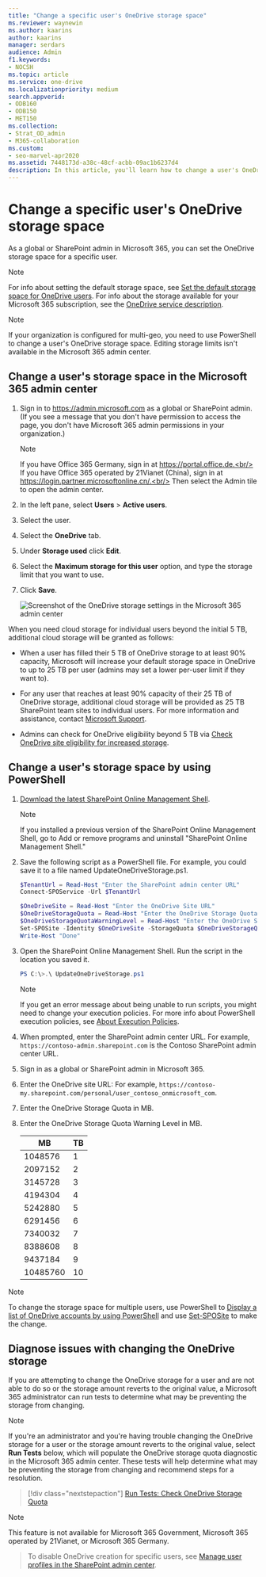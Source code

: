 ```yaml
---
title: "Change a specific user's OneDrive storage space"
ms.reviewer: waynewin
ms.author: kaarins
author: kaarins
manager: serdars
audience: Admin
f1.keywords:
- NOCSH
ms.topic: article
ms.service: one-drive
ms.localizationpriority: medium
search.appverid:
- ODB160
- ODB150
- MET150
ms.collection: 
- Strat_OD_admin
- M365-collaboration
ms.custom:
- seo-marvel-apr2020
ms.assetid: 7448173d-a38c-48cf-acbb-09ac1b6237d4
description: In this article, you'll learn how to change a user's OneDrive storage space.
---
```


# Change a specific user's OneDrive storage space

As a global or SharePoint admin in Microsoft 365, you can set the OneDrive storage space for a specific user.
  
> [!NOTE]
> For info about setting the default storage space, see [Set the default storage space for OneDrive users](set-default-storage-space.md). For info about the storage available for your Microsoft 365 subscription, see the [OneDrive service description](/office365/servicedescriptions/onedrive-for-business-service-description).

> [!NOTE]
> If your organization is configured for multi-geo, you need to use PowerShell to change a user's OneDrive storage space. Editing storage limits isn't available in the Microsoft 365 admin center.  

## Change a user's storage space in the Microsoft 365 admin center

1. Sign in to https://admin.microsoft.com as a global or SharePoint admin. (If you see a message that you don't have permission to access the page, you don't have Microsoft 365 admin permissions in your organization.)
    
    > [!NOTE]
    > If you have Office 365 Germany, sign in at https://portal.office.de.<br/>
    > If you have Office 365 operated by 21Vianet (China), sign in at https://login.partner.microsoftonline.cn/.<br/>
    > Then select the Admin tile to open the admin center.
    
2. In the left pane, select **Users** \> **Active users**.

3. Select the user.

4. Select the **OneDrive** tab.

5. Under **Storage used** click **Edit**.

6. Select the **Maximum storage for this user** option, and type the storage limit that you want to use.

7. Click **Save**.
    
    ![Screenshot of the OneDrive storage settings in the Microsoft 365 admin center](media/edit-user-storage-limit.png)

When you need cloud storage for individual users beyond the initial 5 TB, additional cloud storage will be granted as follows:

- When a user has filled their 5 TB of OneDrive storage to at least 90% capacity, Microsoft will increase your default storage space in OneDrive to up to 25 TB per user (admins may set a lower per-user limit if they want to).

- For any user that reaches at least 90% capacity of their 25 TB of OneDrive storage, additional cloud storage will be provided as 25 TB SharePoint team sites to individual users.  For more information and assistance, contact [Microsoft Support](https://go.microsoft.com/fwlink/?linkid=869559). 

- Admins can check for OneDrive eligibility beyond 5 TB via [Check OneDrive site eligibility for increased storage](/sharepoint/troubleshoot/storage/check-storage-increase-eligibility). 
    
    
## Change a user's storage space by using PowerShell

1. [Download the latest SharePoint Online Management Shell](https://go.microsoft.com/fwlink/p/?LinkId=255251).

    > [!NOTE]
    > If you installed a previous version of the SharePoint Online Management Shell, go to Add or remove programs and uninstall "SharePoint Online Management Shell."

2. Save the following script as a PowerShell file. For example, you could save it to a file named UpdateOneDriveStorage.ps1.
    
    ```PowerShell
    $TenantUrl = Read-Host "Enter the SharePoint admin center URL" 
    Connect-SPOService -Url $TenantUrl 
 
    $OneDriveSite = Read-Host "Enter the OneDrive Site URL" 
    $OneDriveStorageQuota = Read-Host "Enter the OneDrive Storage Quota in MB" 
    $OneDriveStorageQuotaWarningLevel = Read-Host "Enter the OneDrive Storage Quota Warning Level in MB" 
    Set-SPOSite -Identity $OneDriveSite -StorageQuota $OneDriveStorageQuota -StorageQuotaWarningLevel $OneDriveStorageQuotaWarningLevel 
    Write-Host "Done" 
    ```

3. Open the SharePoint Online Management Shell. Run the script in the location you saved it.

    ```PowerShell
    PS C:\>.\ UpdateOneDriveStorage.ps1
    ```

    > [!NOTE]
    > If you get an error message about being unable to run scripts, you might need to change your execution policies. For more info about PowerShell execution policies, see [About Execution Policies](/powershell/module/microsoft.powershell.core/about/about_execution_policies?view=powershell-7.1&preserve-view=true).
    
4. When prompted, enter the SharePoint admin center URL. For example, `https://contoso-admin.sharepoint.com` is the Contoso SharePoint admin center URL.

5. Sign in as a global or SharePoint admin in Microsoft 365.

6. Enter the OneDrive site URL: For example, `https://contoso-my.sharepoint.com/personal/user_contoso_onmicrosoft_com`.

7. Enter the OneDrive Storage Quota in MB.

8. Enter the OneDrive Storage Quota Warning Level in MB.

   | MB  | TB |
   | ------------- | ------------- |
   | 1048576 | 1  |
   | 2097152 | 2  |
   | 3145728 | 3  |
   | 4194304 | 4 |
   | 5242880 | 5 |
   | 6291456 | 6 |
   | 7340032 | 7 |
   | 8388608 | 8 |
   | 9437184 | 9 |
   | 10485760 | 10 |


> [!NOTE]
> To change the storage space for multiple users, use PowerShell to [Display a list of OneDrive accounts by using PowerShell](list-onedrive-urls.md) and use [Set-SPOSite](/powershell/module/sharepoint-online/set-sposite?preserve-view=true&view=sharepoint-ps&preserve-view=true) to make the change.

## Diagnose issues with changing the OneDrive storage

If you are attempting to change the OneDrive storage for a user and are not able to do so or the storage amount reverts to the original value, a Microsoft 365 administrator can run tests to determine what may be preventing the storage from changing. 

> [!NOTE]
> If you're an administrator and you're having trouble changing the OneDrive storage for a user or the storage amount reverts to the original value, select **Run Tests** below, which will populate the OneDrive storage quota diagnostic in the Microsoft 365 admin center. These tests will help determine what may be preventing the storage from changing and recommend steps for a resolution. 
>> [!div class="nextstepaction"]
>> [Run Tests: Check OneDrive Storage Quota](https://aka.ms/PillarOneDriveQuota)

> [!NOTE]
> This feature is not available for Microsoft 365 Government, Microsoft 365 operated by 21Vianet, or Microsoft 365 Germany. 

> To disable OneDrive creation for specific users, see [Manage user profiles in the SharePoint admin center](/sharepoint/manage-user-profiles).

